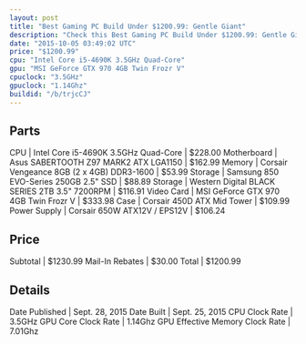```yaml
---
layout: post
title: "Best Gaming PC Build Under $1200.99: Gentle Giant"
description: "Check this Best Gaming PC Build Under $1200.99: Gentle Giant. CPU: Intel Core i5-4690K 3.5GHz Quad-Core, Motherboard: Asus SABERTOOTH Z97 MARK2 ATX LGA1150, Memory: Corsai"
date: "2015-10-05 03:49:02 UTC"
price: "$1200.99"
cpu: "Intel Core i5-4690K 3.5GHz Quad-Core"
gpu: "MSI GeForce GTX 970 4GB Twin Frozr V"
cpuclock: "3.5GHz"
gpuclock: "1.14Ghz"
buildid: "/b/trjcCJ"
---
```


## Parts

CPU | Intel Core i5-4690K 3.5GHz Quad-Core | $228.00
Motherboard | Asus SABERTOOTH Z97 MARK2 ATX LGA1150 | $162.99
Memory | Corsair Vengeance 8GB (2 x 4GB) DDR3-1600 | $53.99
Storage | Samsung 850 EVO-Series 250GB 2.5" SSD | $88.89
Storage | Western Digital BLACK SERIES 2TB 3.5" 7200RPM | $116.91
Video Card | MSI GeForce GTX 970 4GB Twin Frozr V | $333.98
Case | Corsair 450D ATX Mid Tower | $109.99
Power Supply | Corsair 650W ATX12V / EPS12V | $106.24

## Price

Subtotal | $1230.99
Mail-In Rebates | $30.00
Total | $1200.99

## Details

Date Published | Sept. 28, 2015
Date Built | Sept. 25, 2015
CPU Clock Rate | 3.5GHz
GPU Core Clock Rate | 1.14Ghz
GPU Effective Memory Clock Rate | 7.01Ghz